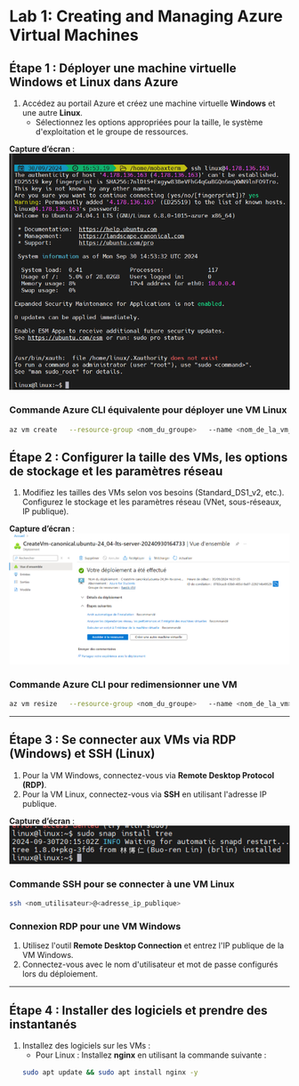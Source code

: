 
# Lab 1: Creating and Managing Azure Virtual Machines


## Étape 1 : Déployer une machine virtuelle Windows et Linux dans Azure

1. Accédez au portail Azure et créez une machine virtuelle **Windows** et une autre **Linux**.
   - Sélectionnez les options appropriées pour la taille, le système d'exploitation et le groupe de ressources.

**Capture d’écran** : ![1.png](1.png)

### Commande Azure CLI équivalente pour déployer une VM Linux
```bash
az vm create   --resource-group <nom_du_groupe>   --name <nom_de_la_vm_linux>   --image UbuntuLTS   --admin-username <nom_utilisateur>   --generate-ssh-keys
```


## Étape 2 : Configurer la taille des VMs, les options de stockage et les paramètres réseau

1. Modifiez les tailles des VMs selon vos besoins (Standard_DS1_v2, etc.). Configurez le stockage et les paramètres réseau (VNet, sous-réseaux, IP publique).

**Capture d’écran** : ![2.png](2.png)

### Commande Azure CLI pour redimensionner une VM
```bash
az vm resize   --resource-group <nom_du_groupe>   --name <nom_de_la_vm>   --size Standard_DS1_v2
```

---

## Étape 3 : Se connecter aux VMs via RDP (Windows) et SSH (Linux)

1. Pour la VM Windows, connectez-vous via **Remote Desktop Protocol (RDP)**.
2. Pour la VM Linux, connectez-vous via **SSH** en utilisant l'adresse IP publique.

**Capture d’écran** : ![3.png](3.png)

### Commande SSH pour se connecter à une VM Linux
```bash
ssh <nom_utilisateur>@<adresse_ip_publique>
```

### Connexion RDP pour une VM Windows
1. Utilisez l'outil **Remote Desktop Connection** et entrez l'IP publique de la VM Windows.
2. Connectez-vous avec le nom d'utilisateur et mot de passe configurés lors du déploiement.

---

## Étape 4 : Installer des logiciels et prendre des instantanés

1. Installez des logiciels sur les VMs :
   - Pour Linux : Installez **nginx** en utilisant la commande suivante :
   ```bash
   sudo apt update && sudo apt install nginx -y
   ```

